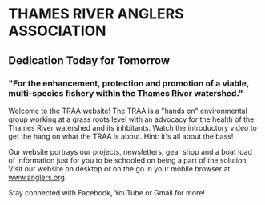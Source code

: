 # THAMES RIVER ANGLERS ASSOCIATION
## Dedication Today for Tomorrow

### "For the enhancement, protection and promotion of a viable, multi-species fishery within the Thames River watershed."

Welcome to the TRAA website!
The TRAA is a "hands on" environmental group working at a grass roots level with an advocacy for the health of the Thames River watershed and its inhbitants. Watch the introductory video to get the hang on what the TRAA is about. Hint: it's all about the bass!

Our website portrays our projects, newsletters, gear shop and a boat load of information just for you to be schooled on being a part of the solution. Visit our website on desktop or on the go in your mobile browser at www.anglers.org.

Stay connected with Facebook, YouTube or Gmail for more! 
